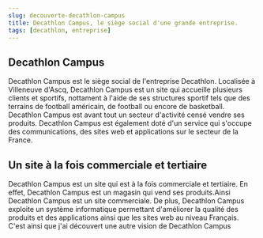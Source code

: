 ```yaml
---
slug: decouverte-decathlon-campus
title: Decathlon Campus, le siège social d'une grande entreprise.
tags: [decathlon, entreprise]
---
```


## Decathlon Campus

Decathlon Campus est le siège social de l'entreprise Decathlon.
Localisée à Villeneuve d'Ascq, Decathlon Campus est un site qui accueille plusieurs clients et sportifs, nottament à l'aide de ses structures sportif tels que des terrains de football américain, de football ou encore de basketball. 
Decathlon Campus est avant tout un secteur d'activité censé vendre ses produits. 
Decathlon Campus est également doté d'un service qui s'occupe des communications, des sites web et applications sur le secteur de la France. 

## Un site à la fois commerciale et tertiaire

Decathlon Campus est un site qui est à la fois commerciale et tertiaire. 
En effet, Decathlon Campus est un magasin qui vend ses produits.Ainsi Decathlon Campus est un site commerciale.
De plus, Decathlon Campus exploite un système informatique permettant d'améliorer la qualité des produits et des applications ainsi que les sites web au niveau Français. C'est ainsi que j'ai découvert une autre vision de Decathlon Campus